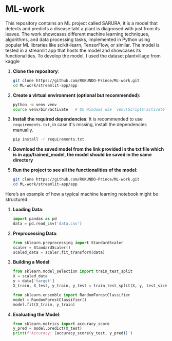 # ML-work

This repository contains an ML project called SARURA, it is a model that detects and predicts a disease taht a plant is diagnosed with just from its leaves. The work showcases different machine learning techniques, algorithms, and data processing tasks, implemented in Python using popular ML libraries like scikit-learn, TensorFlow, or similar. The model is tested in a streamlit app that hosts the model and showcases its functionalities. To develop the model, I used the dataset plantvillage from kaggle
1. **Clone the repository**:
   ```bash
   git clone https://github.com/RUKUNDO-Prince/ML-work.git
   cd ML-work/streamlit-app/app
   ```

2. **Create a virtual environment (optional but recommended)**:
   ```bash
   python -m venv venv
   source venv/bin/activate   # On Windows use `venv\Scripts\activate`
   ```

3. **Install the required dependencies**:
   It is recommended to use `requirements.txt`, in case it's missing, install the dependencies manually.
   ```bash
   pip install -r requirements.txt
   ```
4. **Download the saved model from the link provided in the txt file which is in app/trained_model, the model should be saved in the same directory**

1. **Run the project to see all the functionalities of the model**:
   ```bash
   git clone https://github.com/RUKUNDO-Prince/ML-work.git
   cd ML-work/streamlit-app/app
   ```

Here’s an example of how a typical machine learning notebook might be structured:

1. **Loading Data**:
   ```python
   import pandas as pd
   data = pd.read_csv('data.csv')
   ```

2. **Preprocessing Data**:
   ```python
   from sklearn.preprocessing import StandardScaler
   scaler = StandardScaler()
   scaled_data = scaler.fit_transform(data)
   ```

3. **Building a Model**:
   ```python
   from sklearn.model_selection import train_test_split
   X = scaled_data
   y = data['target']
   X_train, X_test, y_train, y_test = train_test_split(X, y, test_size=0.2)
   
   from sklearn.ensemble import RandomForestClassifier
   model = RandomForestClassifier()
   model.fit(X_train, y_train)
   ```

4. **Evaluating the Model**:
   ```python
   from sklearn.metrics import accuracy_score
   y_pred = model.predict(X_test)
   print(f'Accuracy: {accuracy_score(y_test, y_pred)}')
   ```
